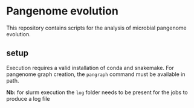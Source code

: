 # Pangenome evolution

This repository contains scripts for the analysis of microbial pangenome evolution.

## setup

Execution requires a valid installation of conda and snakemake.
For pangenome graph creation, the `pangraph` command must be available in path.

**Nb:** for slurm execution the `log` folder needs to be present for the jobs to produce a log file 